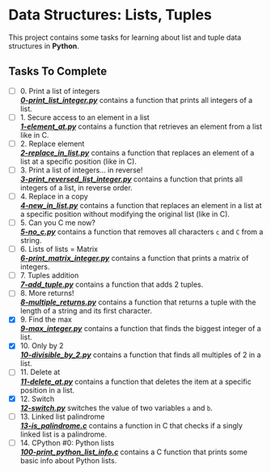 # Data Structures: Lists, Tuples

This project contains some tasks for learning about list and tuple data structures in **Python**.

## Tasks To Complete

+ [ ] 0\. Print a list of integers <br/>_**[0-print_list_integer.py](0-print_list_integer.py)**_  contains a function that prints all integers of a list.
+ [ ] 1\. Secure access to an element in a list <br/>_**[1-element_at.py](1-element_at.py)**_  contains a function that retrieves an element from a list like in C.
+ [ ] 2\. Replace element <br/>_**[2-replace_in_list.py](2-replace_in_list.py)**_  contains a function that replaces an element of a list at a specific position (like in C).
+ [ ] 3\. Print a list of integers... in reverse! <br/>_**[3-print_reversed_list_integer.py](3-print_reversed_list_integer.py)**_  contains a function that prints all integers of a list, in reverse order.
+ [ ] 4\. Replace in a copy <br/>_**[4-new_in_list.py](4-new_in_list.py)**_  contains a function that replaces an element in a list at a specific position without modifying the original list (like in C).
+ [ ] 5\. Can you C me now? <br/>_**[5-no_c.py](5-no_c.py)**_  contains a function that removes all characters `c` and `C` from a string.
+ [ ] 6\. Lists of lists = Matrix <br/>_**[6-print_matrix_integer.py](6-print_matrix_integer.py)**_  contains a function that prints a matrix of integers.
+ [ ] 7\. Tuples addition <br/>_**[7-add_tuple.py](7-add_tuple.py)**_  contains a function that adds 2 tuples.
+ [ ] 8\. More returns! <br/>_**[8-multiple_returns.py](8-multiple_returns.py)**_  contains a function that returns a tuple with the length of a string and its first character.
+ [x] 9\. Find the max <br/>_**[9-max_integer.py](9-max_integer.py)**_  contains a function that finds the biggest integer of a list.
+ [x] 10\. Only by 2 <br/>_**[10-divisible_by_2.py](10-divisible_by_2.py)**_  contains a function that finds all multiples of 2 in a list.
+ [ ] 11\. Delete at <br/>_**[11-delete_at.py](11-delete_at.py)**_  contains a function that deletes the item at a specific position in a list.
+ [x] 12\. Switch <br/>_**[12-switch.py](12-switch.py)**_  switches the value of  two variables `a` and `b`.
+ [ ] 13\. Linked list palindrome <br/>_**[13-is_palindrome.c](13-is_palindrome.c)**_  contains a function in C that checks if a singly linked list is a palindrome.
+ [ ] 14\. CPython #0: Python lists <br/>_**[100-print_python_list_info.c](100-print_python_list_info.c)**_  contains a C function that prints some basic info about Python lists.
